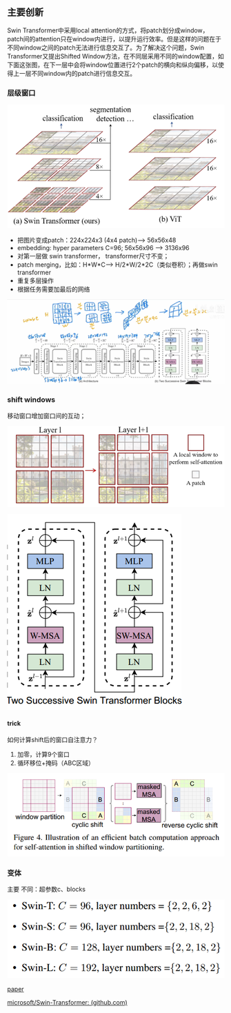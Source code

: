## 主要创新

Swin Transformer中采用local attention的方式，将patch划分成window，patch间的attention只在window内进行，以提升运行效率。但是这样的问题在于不同window之间的patch无法进行信息交互了。为了解决这个问题，Swin Transformer又提出Shifted Window方法，在不同层采用不同的window配置，如下面这张图，在下一层中会将window位置进行2个patch的横向和纵向偏移，以使得上一层不同window内的patch进行信息交互。



### 层级窗口

![image-20220221171351962](../imags/image-20220221171351962.png)

- 把图片变成patch：224x224x3 (4x4 patch)--> 56x56x48
- embedding: hyper parameters C=96; 56x56x96 --> 3136x96 
- 对第一层做 swin transformer， transformer尺寸不变；
- patch merging，比如：H\*W\*C--> H/2\*W/2*2C（类似卷积）；再做swin transformer
- 重复多层操作
- 根据任务需要加最后的网络

![image-20220221180646913](../imags/image-20220221180646913.png)

### shift windows

移动窗口增加窗口间的互动；

![image-20220221181558798](../imags/image-20220221181558798.png)

![image-20220221184428274](../imags/image-20220221184428274.png)

#### trick

如何计算shift后的窗口自注意力？

1. 加零，计算9个窗口
2. 循环移位+掩码（ABC区域）

![image-20220221184720441](../imags/image-20220221184720441.png)



### 变体

主要 不同：超参数c、blocks

![image-20220221185947707](../imags/image-20220221185947707.png)



[paper](https://arxiv.org/abs/2103.14030)

[microsoft/Swin-Transformer:  (github.com)](https://github.com/microsoft/Swin-Transformer)